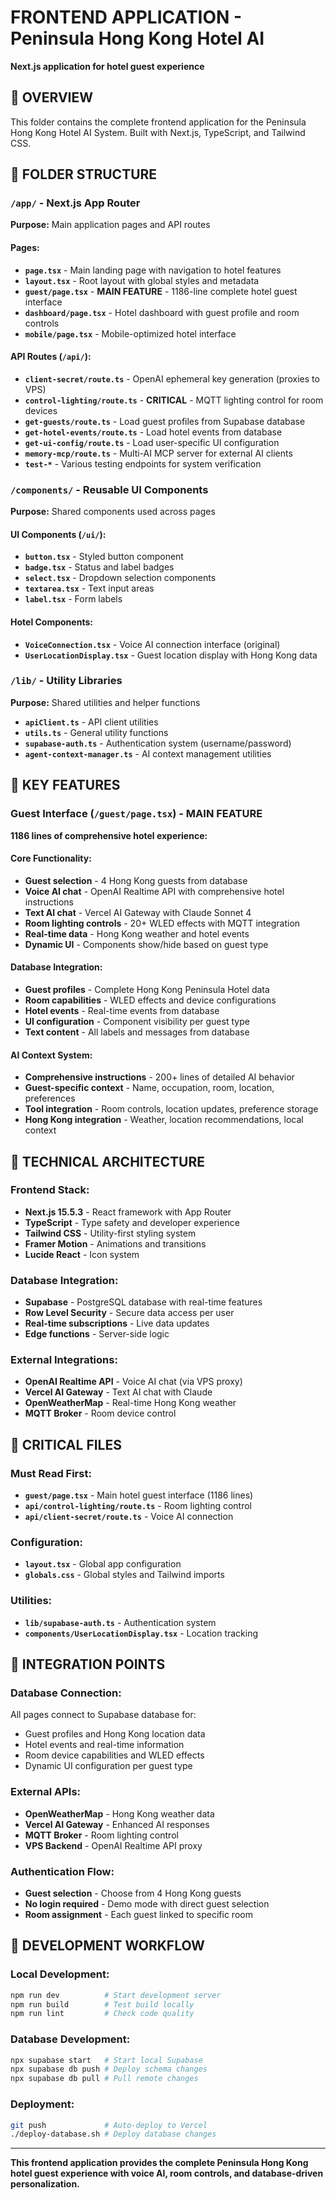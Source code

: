 # FRONTEND APPLICATION - Peninsula Hong Kong Hotel AI
**Next.js application for hotel guest experience**

## 🎯 OVERVIEW
This folder contains the complete frontend application for the Peninsula Hong Kong Hotel AI System. Built with Next.js, TypeScript, and Tailwind CSS.

## 📁 FOLDER STRUCTURE

### `/app/` - Next.js App Router
**Purpose:** Main application pages and API routes

#### **Pages:**
- **`page.tsx`** - Main landing page with navigation to hotel features
- **`layout.tsx`** - Root layout with global styles and metadata
- **`guest/page.tsx`** - **MAIN FEATURE** - 1186-line complete hotel guest interface
- **`dashboard/page.tsx`** - Hotel dashboard with guest profile and room controls
- **`mobile/page.tsx`** - Mobile-optimized hotel interface

#### **API Routes (`/api/`):**
- **`client-secret/route.ts`** - OpenAI ephemeral key generation (proxies to VPS)
- **`control-lighting/route.ts`** - **CRITICAL** - MQTT lighting control for room devices
- **`get-guests/route.ts`** - Load guest profiles from Supabase database
- **`get-hotel-events/route.ts`** - Load hotel events from database
- **`get-ui-config/route.ts`** - Load user-specific UI configuration
- **`memory-mcp/route.ts`** - Multi-AI MCP server for external AI clients
- **`test-*`** - Various testing endpoints for system verification

### `/components/` - Reusable UI Components
**Purpose:** Shared components used across pages

#### **UI Components (`/ui/`):**
- **`button.tsx`** - Styled button component
- **`badge.tsx`** - Status and label badges
- **`select.tsx`** - Dropdown selection components
- **`textarea.tsx`** - Text input areas
- **`label.tsx`** - Form labels

#### **Hotel Components:**
- **`VoiceConnection.tsx`** - Voice AI connection interface (original)
- **`UserLocationDisplay.tsx`** - Guest location display with Hong Kong data

### `/lib/` - Utility Libraries
**Purpose:** Shared utilities and helper functions
- **`apiClient.ts`** - API client utilities
- **`utils.ts`** - General utility functions
- **`supabase-auth.ts`** - Authentication system (username/password)
- **`agent-context-manager.ts`** - AI context management utilities

## 🎯 KEY FEATURES

### **Guest Interface (`/guest/page.tsx`) - MAIN FEATURE**
**1186 lines of comprehensive hotel experience:**

#### **Core Functionality:**
- **Guest selection** - 4 Hong Kong guests from database
- **Voice AI chat** - OpenAI Realtime API with comprehensive hotel instructions
- **Text AI chat** - Vercel AI Gateway with Claude Sonnet 4
- **Room lighting controls** - 20+ WLED effects with MQTT integration
- **Real-time data** - Hong Kong weather and hotel events
- **Dynamic UI** - Components show/hide based on guest type

#### **Database Integration:**
- **Guest profiles** - Complete Hong Kong Peninsula Hotel data
- **Room capabilities** - WLED effects and device configurations
- **Hotel events** - Real-time events from database
- **UI configuration** - Component visibility per guest type
- **Text content** - All labels and messages from database

#### **AI Context System:**
- **Comprehensive instructions** - 200+ lines of detailed AI behavior
- **Guest-specific context** - Name, occupation, room, location, preferences
- **Tool integration** - Room controls, location updates, preference storage
- **Hong Kong integration** - Weather, location recommendations, local context

## 🔧 TECHNICAL ARCHITECTURE

### **Frontend Stack:**
- **Next.js 15.5.3** - React framework with App Router
- **TypeScript** - Type safety and developer experience
- **Tailwind CSS** - Utility-first styling system
- **Framer Motion** - Animations and transitions
- **Lucide React** - Icon system

### **Database Integration:**
- **Supabase** - PostgreSQL database with real-time features
- **Row Level Security** - Secure data access per user
- **Real-time subscriptions** - Live data updates
- **Edge functions** - Server-side logic

### **External Integrations:**
- **OpenAI Realtime API** - Voice AI chat (via VPS proxy)
- **Vercel AI Gateway** - Text AI chat with Claude
- **OpenWeatherMap** - Real-time Hong Kong weather
- **MQTT Broker** - Room device control

## 🚨 CRITICAL FILES

### **Must Read First:**
- **`guest/page.tsx`** - Main hotel guest interface (1186 lines)
- **`api/control-lighting/route.ts`** - Room lighting control
- **`api/client-secret/route.ts`** - Voice AI connection

### **Configuration:**
- **`layout.tsx`** - Global app configuration
- **`globals.css`** - Global styles and Tailwind imports

### **Utilities:**
- **`lib/supabase-auth.ts`** - Authentication system
- **`components/UserLocationDisplay.tsx`** - Location tracking

## 🔗 INTEGRATION POINTS

### **Database Connection:**
All pages connect to Supabase database for:
- Guest profiles and Hong Kong location data
- Hotel events and real-time information
- Room device capabilities and WLED effects
- Dynamic UI configuration per guest type

### **External APIs:**
- **OpenWeatherMap** - Hong Kong weather data
- **Vercel AI Gateway** - Enhanced AI responses
- **MQTT Broker** - Room lighting control
- **VPS Backend** - OpenAI Realtime API proxy

### **Authentication Flow:**
- **Guest selection** - Choose from 4 Hong Kong guests
- **No login required** - Demo mode with direct guest selection
- **Room assignment** - Each guest linked to specific room

## 🚀 DEVELOPMENT WORKFLOW

### **Local Development:**
```bash
npm run dev          # Start development server
npm run build        # Test build locally
npm run lint         # Check code quality
```

### **Database Development:**
```bash
npx supabase start   # Start local Supabase
npx supabase db push # Deploy schema changes
npx supabase db pull # Pull remote changes
```

### **Deployment:**
```bash
git push             # Auto-deploy to Vercel
./deploy-database.sh # Deploy database changes
```

---

**This frontend application provides the complete Peninsula Hong Kong hotel guest experience with voice AI, room controls, and database-driven personalization.**
